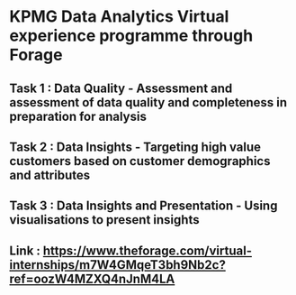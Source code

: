 # KPMG Data Analytics Virtual experience programme through Forage
## Task 1 : Data Quality -  Assessment and assessment of data quality and completeness in preparation for analysis
## Task 2 : Data Insights - Targeting high value customers based on customer demographics and attributes
## Task 3 : Data Insights and Presentation - Using visualisations to present insights
## Link : https://www.theforage.com/virtual-internships/m7W4GMqeT3bh9Nb2c?ref=oozW4MZXQ4nJnM4LA
